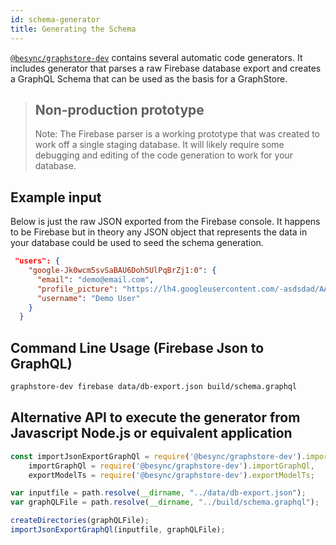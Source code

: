 ```yaml
---
id: schema-generator
title: Generating the Schema
---
```

[`@besync/graphstore-dev`](https://github.com/besync/graphstore-dev) contains several automatic code generators.  It includes generator that parses a raw Firebase database export and creates a GraphQL Schema that can be used as the basis for a GraphStore.

> ## Non-production prototype
> Note: The Firebase parser is a working prototype that was created to work off a single staging database.   It will likely require some debugging and editing of the code generation to work for your database.


## Example input

Below is just the raw JSON exported from the Firebase console.  It happens to be Firebase but in theory any JSON object that represents the data in your database could be used to seed the schema generation.


```json
 "users": {
    "google-Jk0wcm5svSaBAU6Doh5UlPqBrZj1:0": {
      "email": "demo@email.com",
      "profile_picture": "https://lh4.googleusercontent.com/-asdsdad/AAAAAAAAAAI/AAAAAAAAAJY/dfqq8tfiGoA/photo.jpg",
      "username": "Demo User"
    }
  }
```

## Command Line Usage (Firebase Json to GraphQL)

``` bash
graphstore-dev firebase data/db-export.json build/schema.graphql
```


## Alternative API to execute the generator from Javascript Node.js or equivalent application

``` js
const importJsonExportGraphQl = require('@besync/graphstore-dev').importJsonExportGraphQl,
    importGraphQl = require('@besync/graphstore-dev').importGraphQl,
    exportModelTs = require('@besync/graphstore-dev').exportModelTs;

var inputfile = path.resolve(__dirname, "../data/db-export.json");
var graphQLFile = path.resolve(__dirname, "../build/schema.graphql");

createDirectories(graphQLFile);
importJsonExportGraphQl(inputfile, graphQLFile);
```

